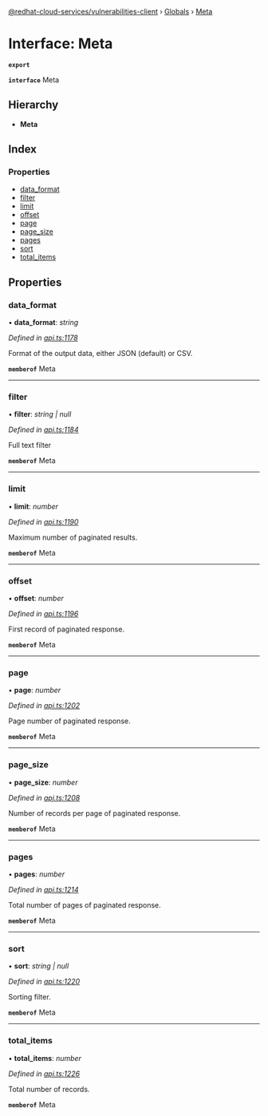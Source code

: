 [@redhat-cloud-services/vulnerabilities-client](../README.md) › [Globals](../globals.md) › [Meta](meta.md)

# Interface: Meta

**`export`** 

**`interface`** Meta

## Hierarchy

* **Meta**

## Index

### Properties

* [data_format](meta.md#data_format)
* [filter](meta.md#filter)
* [limit](meta.md#limit)
* [offset](meta.md#offset)
* [page](meta.md#page)
* [page_size](meta.md#page_size)
* [pages](meta.md#pages)
* [sort](meta.md#sort)
* [total_items](meta.md#total_items)

## Properties

###  data_format

• **data_format**: *string*

*Defined in [api.ts:1178](https://github.com/RedHatInsights/javascript-clients/blob/master/packages/vulnerabilities/api.ts#L1178)*

Format of the output data, either JSON (default) or CSV.

**`memberof`** Meta

___

###  filter

• **filter**: *string | null*

*Defined in [api.ts:1184](https://github.com/RedHatInsights/javascript-clients/blob/master/packages/vulnerabilities/api.ts#L1184)*

Full text filter

**`memberof`** Meta

___

###  limit

• **limit**: *number*

*Defined in [api.ts:1190](https://github.com/RedHatInsights/javascript-clients/blob/master/packages/vulnerabilities/api.ts#L1190)*

Maximum number of paginated results.

**`memberof`** Meta

___

###  offset

• **offset**: *number*

*Defined in [api.ts:1196](https://github.com/RedHatInsights/javascript-clients/blob/master/packages/vulnerabilities/api.ts#L1196)*

First record of paginated response.

**`memberof`** Meta

___

###  page

• **page**: *number*

*Defined in [api.ts:1202](https://github.com/RedHatInsights/javascript-clients/blob/master/packages/vulnerabilities/api.ts#L1202)*

Page number of paginated response.

**`memberof`** Meta

___

###  page_size

• **page_size**: *number*

*Defined in [api.ts:1208](https://github.com/RedHatInsights/javascript-clients/blob/master/packages/vulnerabilities/api.ts#L1208)*

Number of records per page of paginated response.

**`memberof`** Meta

___

###  pages

• **pages**: *number*

*Defined in [api.ts:1214](https://github.com/RedHatInsights/javascript-clients/blob/master/packages/vulnerabilities/api.ts#L1214)*

Total number of pages of paginated response.

**`memberof`** Meta

___

###  sort

• **sort**: *string | null*

*Defined in [api.ts:1220](https://github.com/RedHatInsights/javascript-clients/blob/master/packages/vulnerabilities/api.ts#L1220)*

Sorting filter.

**`memberof`** Meta

___

###  total_items

• **total_items**: *number*

*Defined in [api.ts:1226](https://github.com/RedHatInsights/javascript-clients/blob/master/packages/vulnerabilities/api.ts#L1226)*

Total number of records.

**`memberof`** Meta
